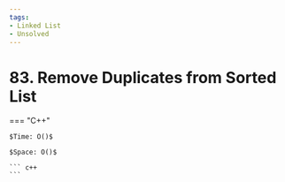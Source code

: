 ```yaml
---
tags:
- Linked List
- Unsolved
---
```



# 83. Remove Duplicates from Sorted List

=== "C++"

    $Time: O()$

    $Space: O()$

    ``` c++
    ```